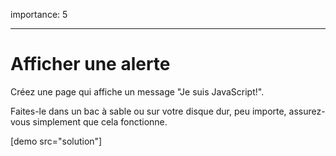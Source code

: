 importance: 5

---

# Afficher une alerte

Créez une page qui affiche un message "Je suis JavaScript!".

Faites-le dans un bac à sable ou sur votre disque dur, peu importe, assurez-vous simplement que cela fonctionne.

[demo src="solution"]

